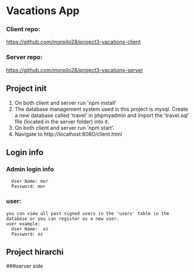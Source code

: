 # Vacations App
### Client repo:
https://github.com/morpilo28/project3-vacations-client
### Server repo:
https://github.com/morpilo28/project3-vacations-server

## Project init

1. On both client and server run 'npm install'
2. The database management system used in this project is mysql. 
Create a new database called 'travel' in phpmyadmin and import the 'travel.sql' file (located in the server folder) into it.
3. On both client and server run 'npm start'.
4. Navigate to http://localhost:8080/client.html

## Login info

   ### Admin login info
  ```
    User Name: mor
    Password: mor
  ```

   ### user:
  ```
you can view all past signed users in the 'users' table in the database or you can register as a new user.
user example:
    User Name:  oz
    Password: oz
  ```

  ## Project hirarchi
###server side


 


















